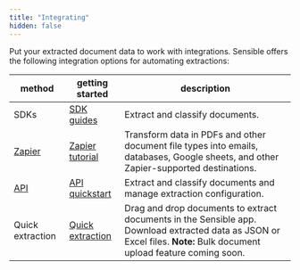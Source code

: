 ```yaml
---
title: "Integrating"
hidden: false
---
```


Put your extracted document data to work with integrations. Sensible offers the following integration options for automating extractions: 

| method                         | getting started                               | description                                                  |
| ------------------------------ | --------------------------------------------- | ------------------------------------------------------------ |
| SDKs | [SDK guides](doc:sdk-guides) | Extract and classify documents. |
| [Zapier](doc:zapier)           | [Zapier tutorial](doc:zapier-getting-started) | Transform data in PDFs and other document file types into emails, databases, Google sheets, and other Zapier-supported destinations. |
| [API](ref:choosing-an-endpoint) | [API quickstart](doc:quickstart)              | Extract and classify documents and manage extraction configuration. |
| Quick extraction | [Quick extraction](doc:quick-extraction) | Drag and drop documents to extract documents in the Sensible app. Download extracted data as JSON or Excel files. **Note:**  Bulk document upload feature coming soon. |

